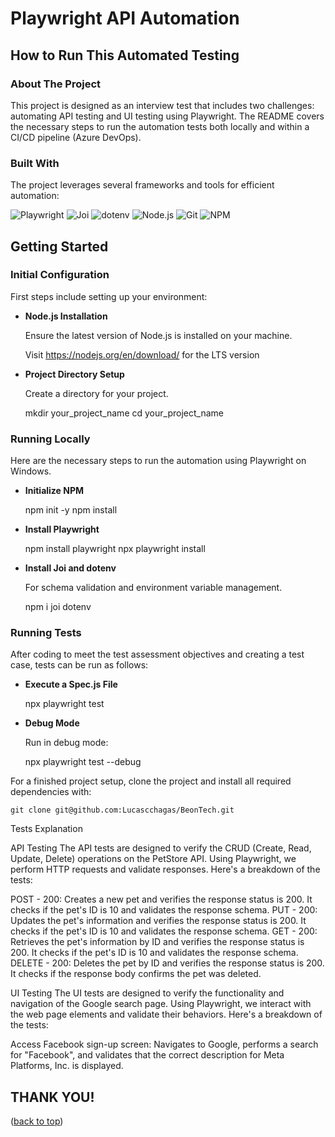# Playwright API Automation

<a name="readme-top"></a>

## How to Run This Automated Testing

### About The Project

This project is designed as an interview test that includes two challenges: automating API testing and UI testing using Playwright. The README covers the necessary steps to run the automation tests both locally and within a CI/CD pipeline (Azure DevOps).

### Built With

The project leverages several frameworks and tools for efficient automation:

![Playwright](https://img.shields.io/badge/Playwright-45ba4b?style=for-the-badge&logo=Playwright&logoColor=white)
![Joi](https://img.shields.io/badge/Joi-9cf?style=for-the-badge)
![dotenv](https://img.shields.io/badge/dotenv-0769ad?style=for-the-badge)
![Node.js](https://img.shields.io/badge/Node.js-43853d?style=for-the-badge&logo=node.js&logoColor=white)
![Git](https://img.shields.io/badge/git-%23F05033.svg?style=for-the-badge&logo=git&logoColor=white)
![NPM](https://img.shields.io/badge/NPM-%23CB3837.svg?style=for-the-badge&logo=npm&logoColor=white)

## Getting Started

### Initial Configuration

First steps include setting up your environment:

- **Node.js Installation**

  Ensure the latest version of Node.js is installed on your machine.

  Visit https://nodejs.org/en/download/ for the LTS version

- **Project Directory Setup**

  Create a directory for your project.

  mkdir your_project_name
  cd your_project_name

### Running Locally

Here are the necessary steps to run the automation using Playwright on Windows.

- **Initialize NPM**

  npm init -y
  npm install

- **Install Playwright**

  npm install playwright
  npx playwright install

- **Install Joi and dotenv**

  For schema validation and environment variable management.

  npm i joi dotenv

### Running Tests

After coding to meet the test assessment objectives and creating a test case, tests can be run as follows:

- **Execute a Spec.js File**

  npx playwright test

- **Debug Mode**

  Run in debug mode:

  npx playwright test --debug

For a finished project setup, clone the project and install all required dependencies with:

    git clone git@github.com:Lucascchagas/BeonTech.git

Tests Explanation

API Testing
The API tests are designed to verify the CRUD (Create, Read, Update, Delete) operations on the PetStore API. Using Playwright, we perform HTTP requests and validate responses. Here's a breakdown of the tests:

POST - 200: Creates a new pet and verifies the response status is 200. It checks if the pet's ID is 10 and validates the response schema.
PUT - 200: Updates the pet's information and verifies the response status is 200. It checks if the pet's ID is 10 and validates the response schema.
GET - 200: Retrieves the pet's information by ID and verifies the response status is 200. It checks if the pet's ID is 10 and validates the response schema.
DELETE - 200: Deletes the pet by ID and verifies the response status is 200. It checks if the response body confirms the pet was deleted.

UI Testing
The UI tests are designed to verify the functionality and navigation of the Google search page. Using Playwright, we interact with the web page elements and validate their behaviors. Here's a breakdown of the tests:

Access Facebook sign-up screen: Navigates to Google, performs a search for "Facebook", and validates that the correct description for Meta Platforms, Inc. is displayed.

## THANK YOU!

(<a href="#readme-top">back to top</a>)

